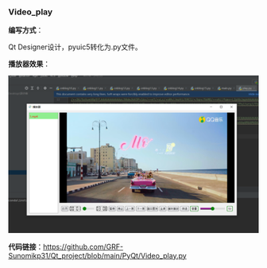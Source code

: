 ### Video_play

**编写方式**：

Qt Designer设计，pyuic5转化为.py文件。

**播放器效果**：

![20210407125846](https://github.com/GRF-Sunomikp31/Qt_project/blob/main/PyQt/IMG/1.png)

**代码链接**：https://github.com/GRF-Sunomikp31/Qt_project/blob/main/PyQt/Video_play.py
